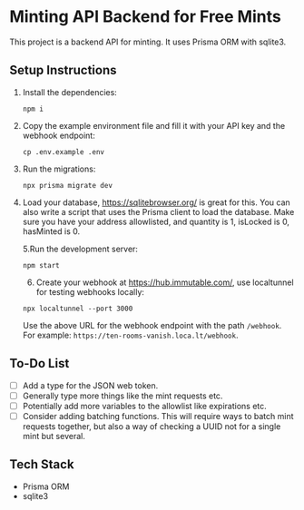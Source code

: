 # Minting API Backend for Free Mints

This project is a backend API for minting. It uses Prisma ORM with sqlite3.

## Setup Instructions

1. Install the dependencies:
   ```
   npm i
   ```
2. Copy the example environment file and fill it with your API key and the webhook endpoint:
   ```
   cp .env.example .env
   ```
3. Run the migrations:
   ```
   npx prisma migrate dev
   ```
4. Load your database, https://sqlitebrowser.org/ is great for this. You can also write a script that uses the Prisma client to load the database. Make sure you have your address allowlisted, and quantity is 1, isLocked is 0, hasMinted is 0.

   5.Run the development server:

   ```
   npm start
   ```

   6. Create your webhook at https://hub.immutable.com/, use localtunnel for testing webhooks locally:

   ```
   npx localtunnel --port 3000
   ```

   Use the above URL for the webhook endpoint with the path `/webhook`. For example: `https://ten-rooms-vanish.loca.lt/webhook`.

## To-Do List

- [ ] Add a type for the JSON web token.
- [ ] Generally type more things like the mint requests etc.
- [ ] Potentially add more variables to the allowlist like expirations etc.
- [ ] Consider adding batching functions. This will require ways to batch mint requests together, but also a way of checking a UUID not for a single mint but several.

## Tech Stack

- Prisma ORM
- sqlite3
